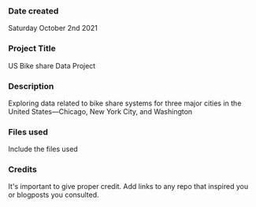 ### Date created
Saturday October 2nd 2021

### Project Title
US Bike share Data Project

### Description
 Exploring data related to bike share systems for three major cities in the United States—Chicago, New York City, and Washington

### Files used
Include the files used

### Credits
It's important to give proper credit. Add links to any repo that inspired you or blogposts you consulted.
